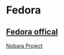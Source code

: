 # Fedora
[Fedora offical](https://getfedora.org/ru/)
---
[Nobara Project](https://nobaraproject.org/)

